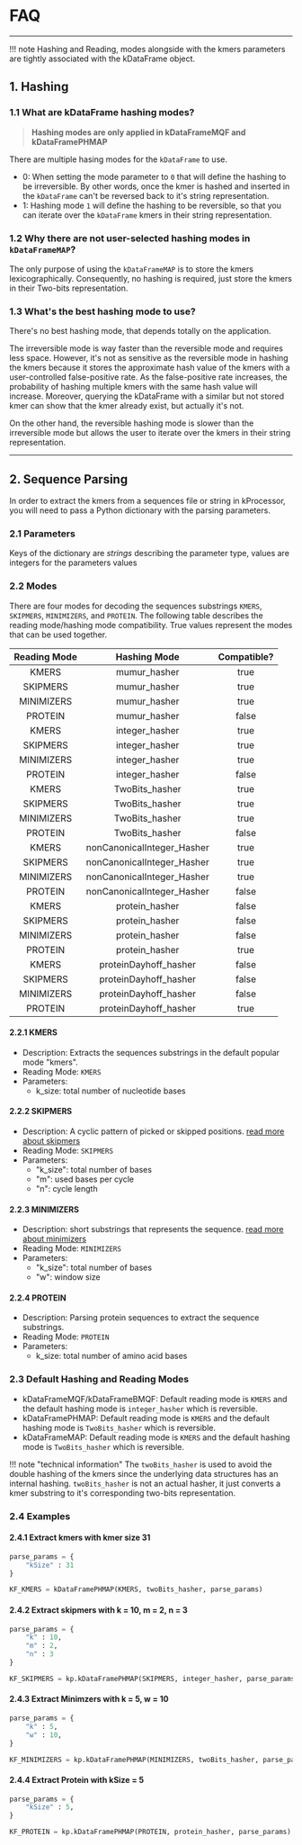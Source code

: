 # FAQ

<hr>

!!! note
    Hashing and Reading, modes alongside with the kmers parameters are tightly associated with the kDataFrame object.

## **1. Hashing**

### 1.1 What are kDataFrame hashing modes?

> **Hashing modes are only applied in kDataFrameMQF and kDataFramePHMAP**

There are multiple hasing modes for the `kDataFrame` to use.
- 0: When setting the mode parameter to `0` that will define the hashing to be irreversible. By other words, once the kmer is hashed and inserted in the `kDataFrame` can't be reversed back to it's string representation.
- 1: Hashing mode `1` will define the hashing to be reversible, so that you can iterate over the `kDataFrame` kmers in their string representation. 

### 1.2 Why there are not user-selected hashing modes in `kDataFrameMAP`?

The only purpose of using the `kDataFrameMAP` is to store the kmers lexicographically. Consequently, no hashing is required, just store the kmers in their Two-bits representation.

### 1.3 What's the best hashing mode to use?

There's no best hashing mode, that depends totally on the application.

The irreversible mode is way faster than the reversible mode and requires less space. However, it's not as sensitive as the reversible mode in hashing the kmers because it stores the approximate hash value of the kmers with a user-controlled false-positive rate.
As the false-positive rate increases, the probability of hashing multiple kmers with the same hash value will increase.
Moreover, querying the kDataFrame with a similar but not stored kmer can show that the kmer already exist, but actually it's not. 

On the other hand, the reversible hashing mode is slower than the irreversible mode but allows the user to iterate over the kmers in their string representation.

---

## **2. Sequence Parsing**

In order to extract the kmers from a sequences file or string in kProcessor, you will need to pass a Python dictionary with the parsing parameters.

### 2.1 Parameters

Keys of the dictionary are *strings* describing the parameter type, values are integers for the parameters values

### 2.2 Modes

There are four modes for decoding the sequences substrings `KMERS`, `SKIPMERS`, `MINIMIZERS`, and `PROTEIN`. The following table describes the reading mode/hashing mode compatibility. True values represent the modes that can be used together.

| **Reading Mode** | **Hashing Mode**           | **Compatible?** |
|:----------------:|:--------------------------:|:---------------:|
| KMERS            | mumur_hasher               | true            |
| SKIPMERS         | mumur_hasher               | true            |
| MINIMIZERS       | mumur_hasher               | true            |
| PROTEIN          | mumur_hasher               | false           |
| KMERS            | integer_hasher             | true            |
| SKIPMERS         | integer_hasher             | true            |
| MINIMIZERS       | integer_hasher             | true            |
| PROTEIN          | integer_hasher             | false           |
| KMERS            | TwoBits_hasher             | true            |
| SKIPMERS         | TwoBits_hasher             | true            |
| MINIMIZERS       | TwoBits_hasher             | true            |
| PROTEIN          | TwoBits_hasher             | false           |
| KMERS            | nonCanonicalInteger_Hasher | true            |
| SKIPMERS         | nonCanonicalInteger_Hasher | true            |
| MINIMIZERS       | nonCanonicalInteger_Hasher | true            |
| PROTEIN          | nonCanonicalInteger_Hasher | false           |
| KMERS            | protein_hasher             | false           |
| SKIPMERS         | protein_hasher             | false           |
| MINIMIZERS       | protein_hasher             | false           |
| PROTEIN          | protein_hasher             | true            |
| KMERS            | proteinDayhoff_hasher      | false           |
| SKIPMERS         | proteinDayhoff_hasher      | false           |
| MINIMIZERS       | proteinDayhoff_hasher      | false           |
| PROTEIN          | proteinDayhoff_hasher      | true            |

#### 2.2.1 KMERS
    
- Description: Extracts the sequences substrings in the default popular mode "kmers".
- Reading Mode: `KMERS`
- Parameters: 
    - k_size: total number of nucleotide bases

#### 2.2.2 SKIPMERS

- Description: A cyclic pattern of picked or skipped positions. [read more about skipmers](https://www.biorxiv.org/content/10.1101/179960v2)
- Reading Mode: `SKIPMERS`
- Parameters:
    - "k_size": total number of bases 
    - "m": used bases per cycle
    - "n": cycle length

#### 2.2.3 MINIMIZERS

- Description: short substrings that represents the sequence. [read more about minimizers](https://homolog.us/blogs/bioinfo/2017/10/25/intro-minimizer/)
- Reading Mode: `MINIMIZERS`
- Parameters:
    - "k_size": total number of bases 
    - "w": window size

#### 2.2.4 PROTEIN

- Description: Parsing protein sequences to extract the sequence substrings.
- Reading Mode: `PROTEIN`
- Parameters: 
    - k_size: total number of amino acid bases

### 2.3 Default Hashing and Reading Modes

- kDataFrameMQF/kDataFrameBMQF: Default reading mode is `KMERS` and the default hashing mode is `integer_hasher` which is reversible.
- kDataFramePHMAP: Default reading mode is `KMERS` and the default hashing mode is `TwoBits_hasher` which is reversible.
- kDataFrameMAP: Default reading mode is `KMERS` and the default hashing mode is `TwoBits_hasher` which is reversible.

!!! note "technical information"
    The `twoBits_hasher` is used to avoid the double hashing of the kmers since the underlying data structures has an internal hashing. `twoBits_hasher` is not an actual hasher, it just converts a kmer substring to it's corresponding two-bits representation.


### 2.4 Examples

#### 2.4.1 Extract kmers with kmer size 31

```python
parse_params = {
    "kSize" : 31
}

KF_KMERS = kDataFramePHMAP(KMERS, twoBits_hasher, parse_params)
```

#### 2.4.2 Extract skipmers with k = 10, m = 2, n = 3

```python
parse_params = {
    "k" : 10,
    "m" : 2,
    "n" : 3
}

KF_SKIPMERS = kp.kDataFramePHMAP(SKIPMERS, integer_hasher, parse_params)
```

#### 2.4.3 Extract Minimzers with k = 5, w = 10

```python
parse_params = {
    "k" : 5,
    "w" : 10,
}

KF_MINIMIZERS = kp.kDataFramePHMAP(MINIMIZERS, twoBits_hasher, parse_params)
```

#### 2.4.4 Extract Protein with kSize = 5

```python
parse_params = {
    "kSize" : 5,
}

KF_PROTEIN = kp.kDataFramePHMAP(PROTEIN, protein_hasher, parse_params)
```
